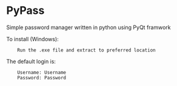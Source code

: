 # PyPass
Simple password manager written in python using PyQt framwork




To install (Windows):

        Run the .exe file and extract to preferred location
        

The default login is:
        
        Username: Username
        Password: Password
